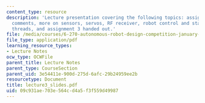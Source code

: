 ```yaml
---
content_type: resource
description: 'Lecture presentation covering the following topics: assignment 2: general
  comments, more on sensors, servos, RF receiver, robot control and state machines,
  threads, and assignment 3 handed out.'
file: /media/courses/6-270-autonomous-robot-design-competition-january-iap-2005/09c931ae703e564cd4a5f3f559d49987_lecture3_slides.pdf
file_type: application/pdf
learning_resource_types:
- Lecture Notes
ocw_type: OCWFile
parent_title: Lecture Notes
parent_type: CourseSection
parent_uid: 3e54411e-900d-275d-6afc-29b24959ee2b
resourcetype: Document
title: lecture3_slides.pdf
uid: 09c931ae-703e-564c-d4a5-f3f559d49987
---
```

